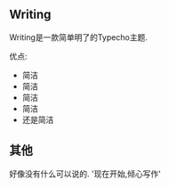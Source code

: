 ## Writing
Writing是一款简单明了的Typecho主题.

优点:
* 简洁
* 简洁
* 简洁
* 简洁
* 还是简洁

## 其他

好像没有什么可以说的.
'现在开始,倾心写作'